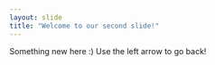 ```yaml
---
layout: slide
title: "Welcome to our second slide!"
---
```

Something new here :)
Use the left arrow to go back!
